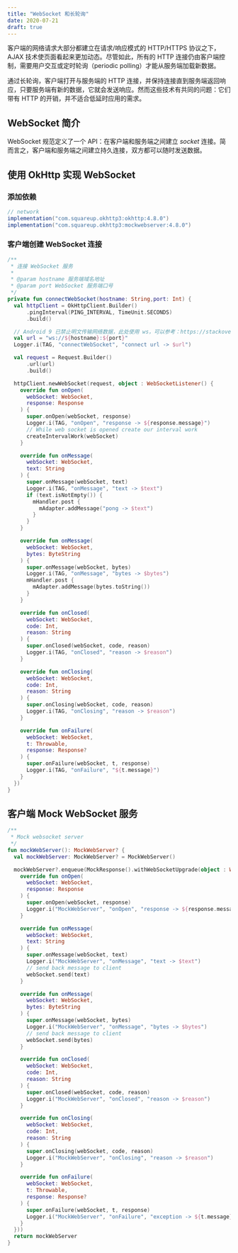 ```yaml
---
title: "WebSocket 和长轮询"
date: 2020-07-21
draft: true
---
```


客户端的网络请求大部分都建立在请求/响应模式的 HTTP/HTTPS 协议之下，AJAX 技术使页面看起来更加动态。尽管如此，所有的 HTTP 连接仍由客户端控制，需要用户交互或定时轮询（periodic polling）才能从服务端加载新数据。

通过长轮询，客户端打开与服务端的 HTTP 连接，并保持连接直到服务端返回响应，只要服务端有新的数据，它就会发送响应。然而这些技术有共同的问题：它们带有 HTTP 的开销，并不适合低延时应用的需求。

<!--more-->

## WebSocket 简介

WebSocket 规范定义了一个 API：在客户端和服务端之间建立 *socket* 连接。简而言之，客户端和服务端之间建立持久连接，双方都可以随时发送数据。

## 使用 OkHttp 实现 WebSocket

### 添加依赖

``` groovy
// network
implementation("com.squareup.okhttp3:okhttp:4.8.0")
implementation("com.squareup.okhttp3:mockwebserver:4.8.0")
```

### 客户端创建 WebSocket 连接

``` kotlin
/**
 * 连接 WebSocket 服务
 *
 * @param hostname 服务端域名地址
 * @param port WebSocket 服务端口号
 */
private fun connectWebSocket(hostname: String,port: Int) {
  val httpClient = OkHttpClient.Builder()
      .pingInterval(PING_INTERVAL, TimeUnit.SECONDS)
      .build()

  // Android 9 已禁止明文传输网络数据，此处使用 ws，可以参考：https://stackoverflow.com/a/50834600
  val url = "ws://${hostname}:${port}"
  Logger.i(TAG, "connectWebSocket", "connect url -> $url")

  val request = Request.Builder()
      .url(url)
      .build()

  httpClient.newWebSocket(request, object : WebSocketListener() {
    override fun onOpen(
      webSocket: WebSocket,
      response: Response
    ) {
      super.onOpen(webSocket, response)
      Logger.i(TAG, "onOpen", "response -> ${response.message}")
      // While web socket is opened create our interval work
      createIntervalWork(webSocket)
    }

    override fun onMessage(
      webSocket: WebSocket,
      text: String
    ) {
      super.onMessage(webSocket, text)
      Logger.i(TAG, "onMessage", "text -> $text")
      if (text.isNotEmpty()) {
        mHandler.post {
          mAdapter.addMessage("pong -> $text")
        }
      }
    }

    override fun onMessage(
      webSocket: WebSocket,
      bytes: ByteString
    ) {
      super.onMessage(webSocket, bytes)
      Logger.i(TAG, "onMessage", "bytes -> $bytes")
      mHandler.post {
        mAdapter.addMessage(bytes.toString())
      }
    }

    override fun onClosed(
      webSocket: WebSocket,
      code: Int,
      reason: String
    ) {
      super.onClosed(webSocket, code, reason)
      Logger.i(TAG, "onClosed", "reason -> $reason")
    }

    override fun onClosing(
      webSocket: WebSocket,
      code: Int,
      reason: String
    ) {
      super.onClosing(webSocket, code, reason)
      Logger.i(TAG, "onClosing", "reason -> $reason")
    }

    override fun onFailure(
      webSocket: WebSocket,
      t: Throwable,
      response: Response?
    ) {
      super.onFailure(webSocket, t, response)
      Logger.i(TAG, "onFailure", "${t.message}")
    }
  })
}
```

## 客户端 Mock WebSocket 服务

``` kotlin
/**
 * Mock websocket server
 */
fun mockWebServer(): MockWebServer? {
  val mockWebServer: MockWebServer? = MockWebServer()

  mockWebServer?.enqueue(MockResponse().withWebSocketUpgrade(object : WebSocketListener() {
    override fun onOpen(
      webSocket: WebSocket,
      response: Response
    ) {
      super.onOpen(webSocket, response)
      Logger.i("MockWebServer", "onOpen", "response -> ${response.message}")
    }

    override fun onMessage(
      webSocket: WebSocket,
      text: String
    ) {
      super.onMessage(webSocket, text)
      Logger.i("MockWebServer", "onMessage", "text -> $text")
      // send back message to client
      webSocket.send(text)
    }

    override fun onMessage(
      webSocket: WebSocket,
      bytes: ByteString
    ) {
      super.onMessage(webSocket, bytes)
      Logger.i("MockWebServer", "onMessage", "bytes -> $bytes")
      // send back message to client
      webSocket.send(bytes)
    }

    override fun onClosed(
      webSocket: WebSocket,
      code: Int,
      reason: String
    ) {
      super.onClosed(webSocket, code, reason)
      Logger.i("MockWebServer", "onClosed", "reason -> $reason")
    }

    override fun onClosing(
      webSocket: WebSocket,
      code: Int,
      reason: String
    ) {
      super.onClosing(webSocket, code, reason)
      Logger.i("MockWebServer", "onClosing", "reason -> $reason")
    }

    override fun onFailure(
      webSocket: WebSocket,
      t: Throwable,
      response: Response?
    ) {
      super.onFailure(webSocket, t, response)
      Logger.i("MockWebServer", "onFailure", "exception -> ${t.message}")
    }
  }))
  return mockWebServer
}
```

[cleartextƒ]:https:/stackoverflow.com/questions/45940861/android-8-cleartext-http-traffic-not-permitted
[https]:https://square.github.io/okhttp/https/
[rocks]:https://www.html5rocks.com/en/tutorials/websockets/basics/
